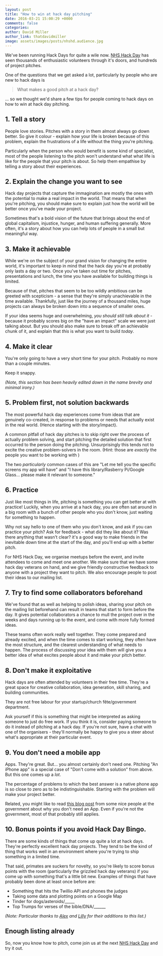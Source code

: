 ```yaml
---
layout: post
title: "How to win at hack day pitching"
date: 2016-03-21 15:00:29 +0000
comments: false
categories:
author: David Miller
author_link: thatdavidmiller
image: assets/images/posts/nhshd.audience.jpg
---
```

We've been running Hack Days for quite a wile now. [NHS Hack Day](http://nhshackday.com) has
seen thousands of enthusiastic volunteers through it's doors, and hundreds of project pitches.

One of the questions that we get asked a lot, particularly by people who are new to hack days
is

<blockquote class="custom-quote"><p><i class="fa fa-quote-left"></i>
What makes a good pitch at a hack day?
</p></blockquote>

... so we thought we'd share a few tips for people coming to hack days on how to win at hack
day pitching.

## 1. Tell a story

People love stories. Pitches with a story in them almost always go down better. So give it
colour - explain how your life is broken because of this problem, explain the frustrations
of a life without the thing you're pitching.

Particularly when the person who would benefit is some kind of specialist, most of the people
listening to the pitch won't understand what what life is like for the people that your pitch
is about. So help them empathise by telling a story about their experiences.

## 2. Explain the change you want to see

Hack day projects that capture the immagination are mostly the ones with the potential to make
a real impact in the world. That means that when you're pitching, you should make sure to explain
just how the world will be better once you've made your project.

Sometimes that's a bold vision of the future that brings about the end of global capitalism,
injustice, hunger, and human suffering generally. More often, it's a story about how you can
help lots of people in a small but meaningful way.

## 3. Make it achievable

While we're on the subject of your grand vision for changing the entire world, it's important
to keep in mind that the hack day you're at probably only lasts a day or two. Once you've taken
out time for pitches, presentations and lunch, the time you have available for building things is
limited.

Because of that, pitches that seem to be too wildly ambitious can be greeted with scepticism -
a sense that they're simply unachievable in the time available. Thankfully, just like the
journey of a thousand miles, huge projects can always be broken down into a sequence of smaller
ones.

If your idea seems huge and overwhelming, _you should still talk about it_ - because it probably
scores big on the "have an impact" scale we were just talking about. But you should also make
sure to break off an achievable chunk of it, and explain that _this_ is what you want to build
_today_.

## 4. Make it clear

You're only going to have a very short time for your pitch. Probably no more than a couple minutes.

Keep it snappy.

_(Note, this section has been heavily edited down in the name brevity and minimal irony.)_

## 5. Problem first, not solution backwards

The most powerful hack day experiences come from ideas that are genuinely co-created, in response
to problems or needs that actually exist in the real world. (Hence starting with the story/impact).

A common pitfall of hack day pitches is to skip right over the process of actually problem solving,
and start pitching the detailed solution that first occurred to the person doing the pitching.
Unsurprisingly this tends not to excite the creative problem-solvers in the room. (Hint: those are
_exactly_ the people you want to be working with )

The two _particularly_ common cases of this are "Let me tell you the specific screens my
app will have" and "I have this library/Rasberry Pi/Google Glass... please make it relevant to
someone."

## 6. Practice

Just like most things in life, pitching is something you can get better at with practice!
Luckily, when you arrive at a hack day, you are often sat around in a big room with a bunch
of other people who you don't know, just waiting for something to happen.

Why not say hello to one of them who you don't know, and ask if you can practice your pitch?
Ask for feedback - what did they like about it? Was there anything that wasn't clear? it's a
good way to make friends in the inevitable down time at the start of the day, and you'll end
up with a better pitch.

For NHS Hack Day, we organise meetups before the event, and invite attendees to come and meet
one another. We make sure that we have some hack day veterans on hand, and we give friendly
constructive feedback to anyone with a project they want to pitch. We also encourage people
to post their ideas to our mailing list.

## 7. Try to find some collaborators beforehand

We've found that as well as helping to polish ideas, sharing your pitch
on the mailing list beforehand can result in teams that start to form before the day. It
gives potential collaborators a chance to mull the project over in the weeks and days running
up to the event, and come with more fully formed ideas.

These teams often work really well together. They come prepared and already excited, and
when the time comes to start working, they often have the most structure, and the clearest
understanding of what needs to happen. The process of discussing your idea with them will give
you a better idea of what excites people about it and make your pitch better.

## 8. Don't make it exploitative

Hack days are often attended by volunteers in their free time. They're a great space for
creative collaboration, idea generation, skill sharing, and building communities.

They are not free labour for your startup/church f&ecirc;te/government department.

Ask yourself if this is something that might be interpreted as asking someone to just do
free work. If you think it is, consider paying someone to do it instead of pitching at a hack
day. If you're not sure, have a chat with one of the organisers - they'll normally be happy
to give you a steer about what's appropriate at their particular event.

## 9. You don't need a mobile app

Apps. They're great. But... you almost certainly don't need one. Pitching "An iPhone app"
is a special case of "Don't come with a solution" from above. But this one comes up a _lot_.

The percentage of problems to which the best answer is a native phone app is so close to
zero as to be indistinguishable. Starting with the problem will make your project better.


Related, you might like to read
[this blog post](https://gds.blog.gov.uk/2013/03/12/were-not-appy-not-appy-at-all/) from
some nice people at the government about why you don't need an App. Even if you're not the
government, most of that probably still applies.

## 10. Bonus points if you avoid Hack Day Bingo.

There are some kinds of things that come up quite a lot at hack days. They're perfectly
excellent hack day projects. They tend to be the kind of thing that works well in an environment
where you're trying to ship something in a limited time.

That said, primates are suckers for novelty, so you're likely to score bonus points with the room
(particularly the grizzled hack day veterans) if you come up with something that's a little bit new.
Examples of things that have probably been done at least once before are:

* Something that hits the Twillio API and phones the judges
* Taking some data and plotting points on a Google Map
* Tinder for dogs/asteroids/_____
* Top Trumps for verses of the bible/DNA/______

_(Note: Particular thanks to [Alex](https://twitter.com/blangry) and
 [Lilly](https://twitter.com/lily_dart) for their additions to this list.)_

## Enough listing already

So, now you know how to pitch, come join us at the next [NHS Hack Day](http://nhshackday.com) and
try it out.
